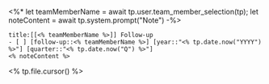 <%*
let teamMemberName = await tp.user.team_member_selection(tp);
let noteContent = await tp.system.prompt("Note") 
-%>
```ad-todo
title:[[<% teamMemberName %>]] Follow-up
- [ ] [follow-up::<% teamMemberName %>] [year::"<% tp.date.now("YYYY") %>"] [quarter::"<% tp.date.now("Q") %>"]
<% noteContent %> 
```
<% tp.file.cursor() %>